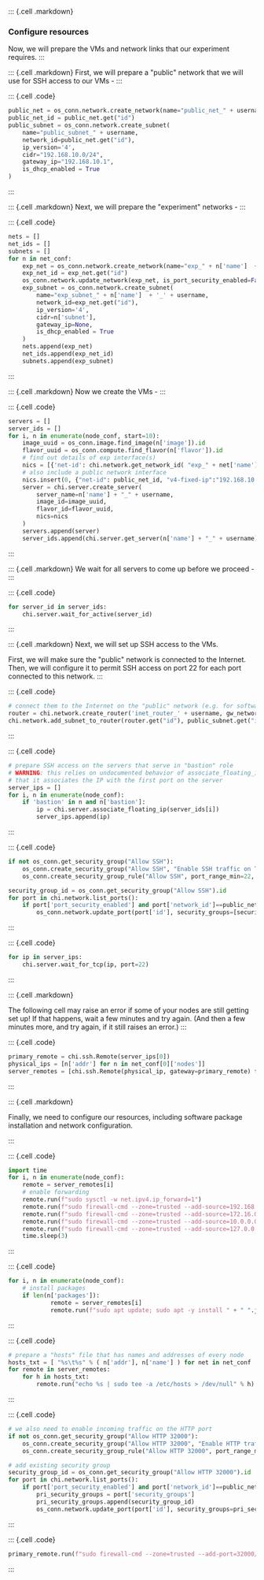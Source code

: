 ::: {.cell .markdown}
### Configure resources

Now, we will prepare the VMs and network links that our experiment requires.
:::

::: {.cell .markdown}
First, we will prepare a "public" network that we will use for SSH access to our VMs - 
:::


::: {.cell .code}
```python
public_net = os_conn.network.create_network(name="public_net_" + username)
public_net_id = public_net.get("id")
public_subnet = os_conn.network.create_subnet(
    name="public_subnet_" + username,
    network_id=public_net.get("id"),
    ip_version='4',
    cidr="192.168.10.0/24",
    gateway_ip="192.168.10.1",
    is_dhcp_enabled = True
)
```
:::

::: {.cell .markdown}
Next, we will prepare the "experiment" networks - 
:::

::: {.cell .code}
```python
nets = []
net_ids = []
subnets = []
for n in net_conf:
    exp_net = os_conn.network.create_network(name="exp_" + n['name']  + '_' + username)
    exp_net_id = exp_net.get("id")
    os_conn.network.update_network(exp_net, is_port_security_enabled=False)
    exp_subnet = os_conn.network.create_subnet(
        name="exp_subnet_" + n['name']  + '_' + username,
        network_id=exp_net.get("id"),
        ip_version='4',
        cidr=n['subnet'],
        gateway_ip=None,
        is_dhcp_enabled = True
    )
    nets.append(exp_net)
    net_ids.append(exp_net_id)
    subnets.append(exp_subnet)
```
:::

::: {.cell .markdown}
Now we create the VMs -
:::


::: {.cell .code}
```python
servers = []
server_ids = []
for i, n in enumerate(node_conf, start=10):
    image_uuid = os_conn.image.find_image(n['image']).id
    flavor_uuid = os_conn.compute.find_flavor(n['flavor']).id
    # find out details of exp interface(s)
    nics = [{'net-id': chi.network.get_network_id( "exp_" + net['name']  + '_' + username ), 'v4-fixed-ip': node['addr']} for net in net_conf for node in net['nodes'] if node['name']==n['name']]
    # also include a public network interface
    nics.insert(0, {"net-id": public_net_id, "v4-fixed-ip":"192.168.10." + str(i)})
    server = chi.server.create_server(
        server_name=n['name'] + "_" + username,
        image_id=image_uuid,
        flavor_id=flavor_uuid,
        nics=nics
    )
    servers.append(server)
    server_ids.append(chi.server.get_server(n['name'] + "_" + username).id)
```
:::


::: {.cell .markdown}
We wait for all servers to come up before we proceed -
:::

::: {.cell .code}
```python
for server_id in server_ids:
    chi.server.wait_for_active(server_id)
```
:::


::: {.cell .markdown}
Next, we will set up SSH access to the VMs.

First, we will make sure the "public" network is connected to the Internet. Then, we will configure it to permit SSH access on port 22 for each port connected to this network.
:::


::: {.cell .code}
```python
# connect them to the Internet on the "public" network (e.g. for software installation)
router = chi.network.create_router('inet_router_' + username, gw_network_name='public')
chi.network.add_subnet_to_router(router.get("id"), public_subnet.get("id"))
```
:::

::: {.cell .code}
```python
# prepare SSH access on the servers that serve in "bastion" role
# WARNING: this relies on undocumented behavior of associate_floating_ip 
# that it associates the IP with the first port on the server
server_ips = []
for i, n in enumerate(node_conf):
    if 'bastion' in n and n['bastion']:
        ip = chi.server.associate_floating_ip(server_ids[i])
        server_ips.append(ip)
```
:::


::: {.cell .code}
```python
if not os_conn.get_security_group("Allow SSH"):
    os_conn.create_security_group("Allow SSH", "Enable SSH traffic on TCP port 22")
    os_conn.create_security_group_rule("Allow SSH", port_range_min=22, port_range_max=22, protocol='tcp', remote_ip_prefix='0.0.0.0/0')

security_group_id = os_conn.get_security_group("Allow SSH").id
for port in chi.network.list_ports(): 
    if port['port_security_enabled'] and port['network_id']==public_net.get("id"):
        os_conn.network.update_port(port['id'], security_groups=[security_group_id])
```
:::


::: {.cell .code}
```python
for ip in server_ips:
    chi.server.wait_for_tcp(ip, port=22)
```
:::

::: {.cell .markdown}

The following cell may raise an error if some of your nodes are still getting set up! If that happens, wait a few minutes and try again. (And then a few minutes more, and try again, if it still raises an error.)
:::

::: {.cell .code}
```python
primary_remote = chi.ssh.Remote(server_ips[0])
physical_ips = [n['addr'] for n in net_conf[0]['nodes']]
server_remotes = [chi.ssh.Remote(physical_ip, gateway=primary_remote) for physical_ip in physical_ips]
```
:::


::: {.cell .markdown}

Finally, we need to configure our resources, including software package installation and network configuration.

:::

::: {.cell .code}
```python
import time
for i, n in enumerate(node_conf):
    remote = server_remotes[i]
    # enable forwarding
    remote.run(f"sudo sysctl -w net.ipv4.ip_forward=1") 
    remote.run(f"sudo firewall-cmd --zone=trusted --add-source=192.168.0.0/16 --permanent")
    remote.run(f"sudo firewall-cmd --zone=trusted --add-source=172.16.0.0/12 --permanent")
    remote.run(f"sudo firewall-cmd --zone=trusted --add-source=10.0.0.0/8 --permanent")
    remote.run(f"sudo firewall-cmd --zone=trusted --add-source=127.0.0.0/8 --permanent")
    time.sleep(3)
```
:::

::: {.cell .code}
```python
for i, n in enumerate(node_conf):
    # install packages
    if len(n['packages']):
            remote = server_remotes[i]
            remote.run(f"sudo apt update; sudo apt -y install " + " ".join(n['packages'])) 
```
:::

::: {.cell .code}
```python
# prepare a "hosts" file that has names and addresses of every node
hosts_txt = [ "%s\t%s" % ( n['addr'], n['name'] ) for net in net_conf  for n in net['nodes'] if type(n) is dict and n['addr']]
for remote in server_remotes:
    for h in hosts_txt:
        remote.run("echo %s | sudo tee -a /etc/hosts > /dev/null" % h)
```
:::


::: {.cell .code}
```python
# we also need to enable incoming traffic on the HTTP port
if not os_conn.get_security_group("Allow HTTP 32000"):
    os_conn.create_security_group("Allow HTTP 32000", "Enable HTTP traffic on TCP port 32000")
    os_conn.create_security_group_rule("Allow HTTP 32000", port_range_min=32000, port_range_max=32000, protocol='tcp', remote_ip_prefix='0.0.0.0/0')

# add existing security group
security_group_id = os_conn.get_security_group("Allow HTTP 32000").id
for port in chi.network.list_ports(): 
    if port['port_security_enabled'] and port['network_id']==public_net.get("id"):
        pri_security_groups = port['security_groups']
        pri_security_groups.append(security_group_id)
        os_conn.network.update_port(port['id'], security_groups=pri_security_groups)
```
:::


::: {.cell .code}
```python
primary_remote.run(f"sudo firewall-cmd --zone=trusted --add-port=32000/tcp --permanent")
```
:::


